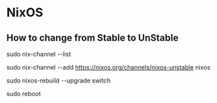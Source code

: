 # NixOS

## How to change from Stable to UnStable
sudo nix-channel --list

sudo nix-channel --add https://nixos.org/channels/nixos-unstable nixos

sudo nixos-rebuild --upgrade switch

sudo reboot
